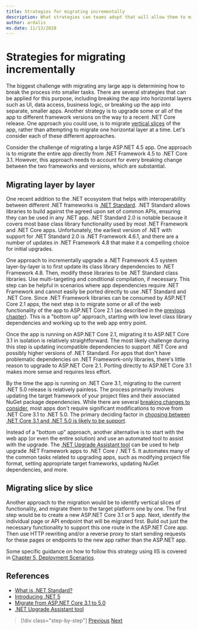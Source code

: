 ```yaml
---
title: Strategies for migrating incrementally
description: What strategies can teams adopt that will allow them to migrate large apps from ASP.NET MVC to .NET Core in an incremental fashion?
author: ardalis
ms.date: 11/13/2020
---
```


# Strategies for migrating incrementally

The biggest challenge with migrating any large app is determining how to break the process into smaller tasks. There are several strategies that can be applied for this purpose, including breaking the app into horizontal layers such as UI, data access, business logic, or breaking up the app into separate, smaller apps. Another strategy is to upgrade some or all of the app to different framework versions on the way to a recent .NET Core release. One approach you could use, is to migrate [vertical slices](https://deviq.com/practices/vertical-slices) of the app, rather than attempting to migrate one horizontal layer at a time. Let's consider each of these different approaches.

Consider the challenge of migrating a large ASP.NET 4.5 app. One approach is to migrate the entire app directly from .NET Framework 4.5 to .NET Core 3.1. However, this approach needs to account for every breaking change between the two frameworks and versions, which are substantial.

## Migrating layer by layer

One recent addition to the .NET ecosystem that helps with interoperability between different .NET frameworks is [.NET Standard](https://dotnet.microsoft.com/platform/dotnet-standard). .NET Standard allows libraries to build against the agreed upon set of common APIs, ensuring they can be used in any .NET app. .NET Standard 2.0 is notable because it covers most base class library functionality used by most .NET Framework and .NET Core apps. Unfortunately, the earliest version of .NET with support for .NET Standard 2.0 is .NET Framework 4.6.1, and there are a number of updates in .NET Framework 4.8 that make it a compelling choice for initial upgrades.

One approach to incrementally upgrade a .NET Framework 4.5 system layer-by-layer is to first update its class library dependencies to .NET Framework 4.8. Then, modify these libraries to be .NET Standard class libraries. Use multi-targeting and conditional compilation, if necessary. This step can be helpful in scenarios where app dependencies require .NET Framework and cannot easily be ported directly to use .NET Standard and .NET Core. Since .NET Framework libraries can be consumed by ASP.NET Core 2.1 apps, the next step is to migrate some or all of the web functionality of the app to ASP.NET Core 2.1 (as described in the [previous chapter](choose-net-core-version.md)). This is a "bottom up" approach, starting with low level class library dependencies and working up to the web app entry point.

Once the app is running on ASP.NET Core 2.1, migrating it to ASP.NET Core 3.1 in isolation is relatively straightforward. The most likely challenge during this step is updating incompatible dependencies to support .NET Core and possibly higher versions of .NET Standard. For apps that don't have problematic dependencies on .NET Framework-only libraries, there's little reason to upgrade to ASP.NET Core 2.1. Porting directly to ASP.NET Core 3.1 makes more sense and requires less effort.

By the time the app is running on .NET Core 3.1, migrating to the current .NET 5.0 release is relatively painless. The process primarily involves updating the target framework of your project files and their associated NuGet package dependencies. While there are several [breaking changes to consider](../../core/compatibility/5.0.md), most apps don't require significant modifications to move from .NET Core 3.1 to .NET 5.0. The primary deciding factor in [choosing between .NET Core 3.1 and .NET 5.0 is likely to be support](choose-net-core-version.md).

Instead of a "bottom up" approach, another alternative is to start with the web app (or even the entire solution) and use an automated tool to assist with the upgrade. The [.NET Upgrade Assistant tool](https://aka.ms/dotnet-upgrade-assistant) can be used to help upgrade .NET Framework apps to .NET Core / .NET 5. It automates many of the common tasks related to upgrading apps, such as modifying project file format, setting appropriate target frameworks, updating NuGet dependencies, and more.

## Migrating slice by slice

Another approach to the migration would be to identify vertical slices of functionality, and migrate them to the target platform one by one. The first step would be to create a new ASP.NET Core 3.1 or 5 app. Next, identify the individual page or API endpoint that will be migrated first. Build out just the necessary functionality to support this one route in the ASP.NET Core app. Then use HTTP rewriting and/or a reverse proxy to start sending requests for these pages or endpoints to the new app rather than the ASP.NET app.

Some specific guidance on how to follow this strategy using IIS is covered in [Chapter 5, Deployment Scenarios](deployment-scenarios.md).

## References

- [What is .NET Standard?](https://dotnet.microsoft.com/platform/dotnet-standard)
- [Introducing .NET 5](https://devblogs.microsoft.com/dotnet/introducing-net-5/)
- [Migrate from ASP.NET Core 3.1 to 5.0](/aspnet/core/migration/31-to-50)
- [.NET Upgrade Assistant tool](https://aka.ms/dotnet-upgrade-assistant)

>[!div class="step-by-step"]
>[Previous](choose-net-core-version.md)
>[Next](migrate-web-forms.md)

